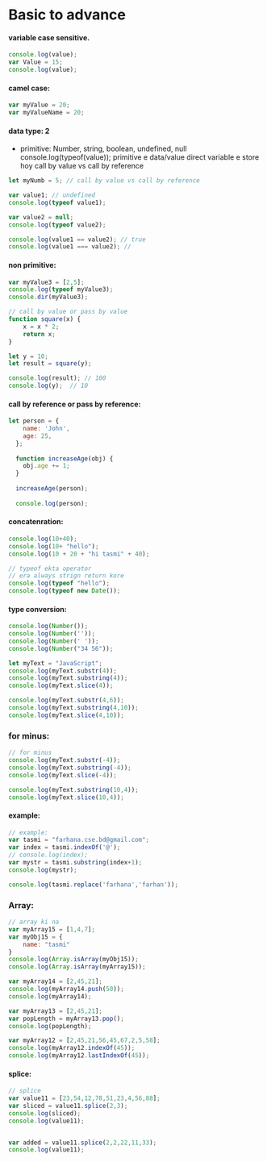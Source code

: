 # Basic to advance
#### variable case sensitive.
```javascript
console.log(value);
var Value = 15;
console.log(value);
```

#### camel case:
```javascript
var myValue = 20;
var myValueName = 20;
```


#### data type: 2 
- primitive:
Number, string, boolean, undefined, null 
console.log(typeof(value));
primitive e data/value direct variable e store hoy 
call by value vs call by reference

```javascript
let myNumb = 5; // call by value vs call by reference

var value1; // undefined
console.log(typeof value1);

var value2 = null;
console.log(typeof value2);

console.log(value1 == value2); // true
console.log(value1 === value2); // 
```
#### non primitive:
```javascript
var myValue3 = [2,5];
console.log(typeof myValue3);
console.dir(myValue3);

// call by value or pass by value 
function square(x) {
    x = x * 2;
    return x;
}

let y = 10;
let result = square(y); 

console.log(result); // 100 
console.log(y);  // 10
```
#### call by reference or pass by reference:
```javascript 
let person = {
    name: 'John',
    age: 25,
  };
  
  function increaseAge(obj) {
    obj.age += 1;
  }
  
  increaseAge(person);
  
  console.log(person);
```
#### concatenration:
```javascript 
console.log(10+40);
console.log(10+ "hello");
console.log(10 + 20 + "hi tasmi" + 40);
```
```javascript
// typeof ekta operator 
// era always strign return kore   
console.log(typeof "hello");
console.log(typeof new Date());
```
#### type conversion:
```javascript
console.log(Number()); 
console.log(Number('')); 
console.log(Number(' ')); 
console.log(Number("34 56"));
```
```javascript
let myText = "JavaScript";
console.log(myText.substr(4));
console.log(myText.substring(4));
console.log(myText.slice(4));
```
```javascript
console.log(myText.substr(4,6));
console.log(myText.substring(4,10));
console.log(myText.slice(4,10));
```
### for minus:
```javascript
// for minus 
console.log(myText.substr(-4));
console.log(myText.substring(-4));
console.log(myText.slice(-4));
```
```javascript
console.log(myText.substring(10,4));
console.log(myText.slice(10,4));
```
#### example:
```javascript
// example:
var tasmi = "farhana.cse.bd@gmail.com";
var index = tasmi.indexOf('@');
// console.log(index);
var mystr = tasmi.substring(index+1);
console.log(mystr);

console.log(tasmi.replace('farhana','farhan'));
```
### Array:
```javascript
// array ki na
var myArray15 = [1,4,7];
var myObj15 = {
    name: "tasmi"
} 
console.log(Array.isArray(myObj15));
console.log(Array.isArray(myArray15));
```
```javascript
var myArray14 = [2,45,21];
console.log(myArray14.push(50));
console.log(myArray14);
```
```javascript
var myArray13 = [2,45,21];
var popLength = myArray13.pop();
console.log(popLength);
```
```javascript
var myArray12 = [2,45,21,56,45,67,2,5,58];
console.log(myArray12.indexOf(45));
console.log(myArray12.lastIndexOf(45));
```
#### splice:
```javascript
// splice  
var value11 = [23,54,12,78,51,23,4,56,88];
var sliced = value11.splice(2,3);
console.log(sliced); 
console.log(value11);


var added = value11.splice(2,2,22,11,33);
console.log(value11);
```
```javascript

```
```javascript

```
```javascript

```
